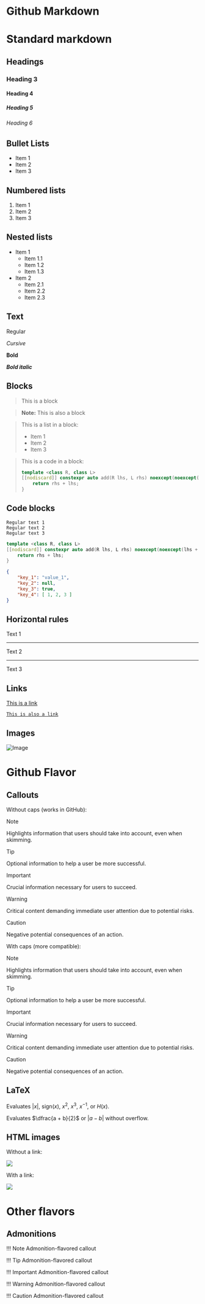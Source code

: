 # Github Markdown

# Standard markdown

## Headings

### Heading 3

#### Heading 4

##### Heading 5

###### Heading 6

## Bullet Lists

- Item 1
- Item 2
- Item 3

## Numbered lists

1. Item 1
2. Item 2
3. Item 3

## Nested lists

- Item 1
  - Item 1.1
  - Item 1.2
  - Item 1.3
- Item 2
  - Item 2.1
  - Item 2.2
  - Item 2.3

## Text

Regular

*Cursive*

**Bold**

***Bold italic***

## Blocks

> This is a block

> **Note:**
> This is also a block

> This is a list in a block:
> - Item 1
> - Item 2
> - Item 3

> This is a code in a block:
> ```cpp
> template <class R, class L>
> [[nodiscard]] constexpr auto add(R lhs, L rhs) noexcept(noexcept(lhs + rhs)) {
>     return rhs + lhs;
> }
> ```

## Code blocks

```
Regular text 1
Regular text 2
Regular text 3
```

```cpp
template <class R, class L>
[[nodiscard]] constexpr auto add(R lhs, L rhs) noexcept(noexcept(lhs + rhs)) {
    return rhs + lhs;
}
```

```json
{
    "key_1": "value_1",
    "key_2": null,
    "key_3": true,
    "key_4": [ 1, 2, 3 ]
}
```

## Horizontal rules

Text 1

---

Text 2

---

Text 3

## Links

[This is a link]()

[`This is also a link`]()

## Images

![Image](images/test_image.svg)

# Github Flavor

## Callouts

Without caps (works in GitHub):

> [!Note]  
> Highlights information that users should take into account, even when skimming.

> [!Tip]
> Optional information to help a user be more successful.

> [!Important]  
> Crucial information necessary for users to succeed.

> [!Warning]  
> Critical content demanding immediate user attention due to potential risks.

> [!Caution]
> Negative potential consequences of an action.

With caps (more compatible):

> [!NOTE]  
> Highlights information that users should take into account, even when skimming.

> [!TIP]
> Optional information to help a user be more successful.

> [!IMPORTANT]  
> Crucial information necessary for users to succeed.

> [!WARNING]  
> Critical content demanding immediate user attention due to potential risks.

> [!CAUTION]
> Negative potential consequences of an action.

## LaTeX

Evaluates $|x|$, $\mathrm{sign} (x)$, $x^2$, $x^3$, $x^{-1}$, or $H(x)$. 

Evaluates $\dfrac{a + b}{2}$ or $|a - b|$ without overflow.

## HTML images

Without a link:

<img src ="images/test_image.svg">

With a link:

[<img src ="./images/badge_semver.svg">](https://semver.org/)

# Other flavors

## Admonitions

!!! Note
    Admonition-flavored callout
    
!!! Tip
    Admonition-flavored callout
    
!!! Important
    Admonition-flavored callout
    
!!! Warning
    Admonition-flavored callout
    
!!! Caution
    Admonition-flavored callout